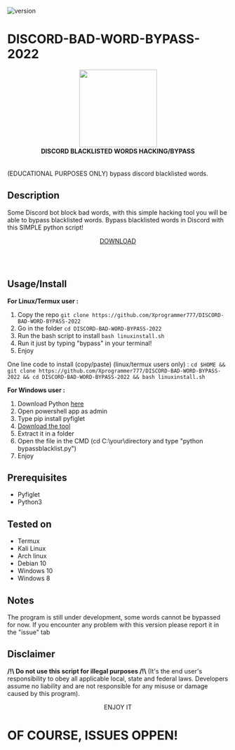 ![version](https://img.shields.io/badge/Version-1.0.0-green)
# DISCORD-BAD-WORD-BYPASS-2022


<div align="center" class="stuff"><img src="https://preview.redd.it/841krdvmenb61.png?auto=webp&s=a04949ed5e86e990f7e591bacd8845bdca641243" width="177" align="center"/> </div>
<strong><div class="stuff" align="center">DISCORD BLACKLISTED WORDS HACKING/BYPASS</div> </strong>
<br>
<br>
(EDUCATIONAL PURPOSES ONLY) bypass discord blacklisted words.

Description
-----------
Some Discord bot block bad words, with this simple hacking tool you will be able to bypass blacklisted words.
Bypass blacklisted words in Discord with this SIMPLE python script!<br>
<a href="https://github.com/Xprogrammer777/DISCORD-BAD-WORD-BYPASS-2022/archive/refs/heads/main.zip"><p align="center">DOWNLOAD</p></a> <br> <br>

Usage/Install
-----
<strong> For Linux/Termux user : </strong>
1. Copy the repo ```git clone https://github.com/Xprogrammer777/DISCORD-BAD-WORD-BYPASS-2022```
2. Go in the folder ```cd DISCORD-BAD-WORD-BYPASS-2022```
3. Run the bash script to install ```bash linuxinstall.sh```
4. Run it just by typing "bypass" in your terminal!
5. Enjoy

One line code to install (copy/paste) (linux/termux users only) : 
```cd $HOME && git clone https://github.com/Xprogrammer777/DISCORD-BAD-WORD-BYPASS-2022 && cd DISCORD-BAD-WORD-BYPASS-2022 && bash linuxinstall.sh ```

<strong> For Windows user : </strong>
1. Download Python <a href="https://www.python.org/ftp/python/3.10.2/python-3.10.2-amd64.exe">here</a>
2. Open powershell app as admin
3. Type pip install pyfiglet
4. <a href="https://github.com/Xprogrammer777/DISCORD-BAD-WORD-BYPASS-2022/archive/refs/heads/main.zip">Download the tool</a>
5. Extract it in a folder
6. Open the file in the CMD (cd C:\your\directory and type "python bypassblacklist.py")
7. Enjoy


Prerequisites
-------------
* Pyfiglet
* Python3

Tested on
-----------
* Termux
* Kali Linux
* Arch linux
* Debian 10
* Windows 10
* Windows 8


Notes
-------------
The program is still under development, some words cannot be bypassed for now. If you encounter any problem with this version please report it in the "issue" tab


Disclaimer 
---------------------
<strong> /!\ Do not use this script for illegal purposes /!\ </strong>
(It's the end user's responsibility to obey all applicable local, state and federal laws. Developers assume no liability and are not responsible for any misuse or damage caused by this program).


<center> ENJOY IT </center>

# OF COURSE, ISSUES OPPEN!



